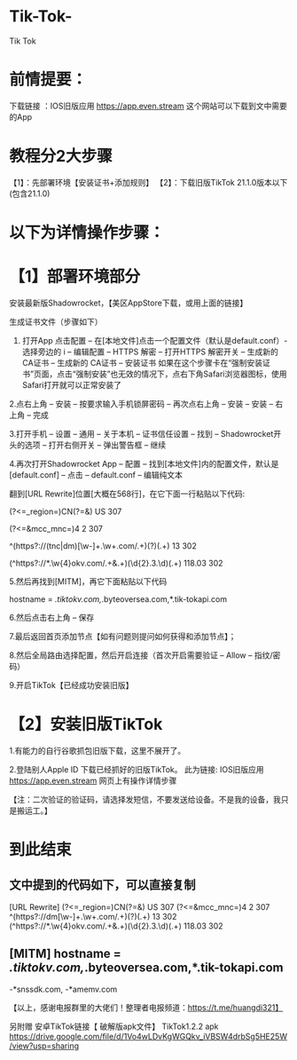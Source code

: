 # Tik-Tok-
Tik Tok
# 前情提要：
下载链接 ：IOS旧版应用 https://app.even.stream
这个网站可以下载到文中需要的App

# 教程分2大步骤
 【1】：先部署环境【安装证书+添加规则】
 【2】：下载旧版TikTok 21.1.0版本以下(包含21.1.0)

# 以下为详情操作步骤：

# 【1】部署环境部分

  安装最新版Shadowrocket，【美区AppStore下载，或用上面的链接】

  生成证书文件（步骤如下）
  
1. 打开App 点击配置 – 在[本地文件]点击一个配置文件（默认是default.conf）- 选择旁边的 i – 编辑配置 – HTTPS 解密 – 打开HTTPS 解密开关 – 生成新的 CA证书 – 生成新的 CA证书 –  安装证书 如果在这个步骤卡在“强制安装证书”页面，点击“强制安装”也无效的情况下，点右下角Safari浏览器图标，使用Safari打开就可以正常安装了

2.点右上角 – 安装 – 按要求输入手机锁屏密码 – 再次点右上角 – 安装 – 安装 – 右上角 – 完成

3.打开手机 – 设置 – 通用 – 关于本机 – 证书信任设置 – 找到 – Shadowrocket开头的选项 – 打开右侧开关 – 弹出警告框 – 继续

4.再次打开Shadowrocket App – 配置 – 找到[本地文件]内的配置文件，默认是[default.conf] – 点击 – default.conf – 编辑纯文本

翻到[URL Rewrite]位置[大概在568行]，在它下面一行粘贴以下代码:

(?<=_region=)CN(?=&) US 307

(?<=&mcc_mnc=)4 2 307

^(https?:\/\/(tnc|dm)[\w-]+\.\w+\.com\/.+)(\?)(.+) $1$3 302

(^https?:\/\/*\.\w{4}okv.com\/.+&.+)(\d{2}\.3\.\d)(.+) $118.0$3 302 
 

5.然后再找到[MITM]，再它下面粘贴以下代码

 hostname = *.tiktokv.com,*.byteoversea.com,*.tik-tokapi.com  

6.然后点击右上角 – 保存


7.最后返回首页添加节点【如有问题则提问如何获得和添加节点】；

8.然后全局路由选择配置，然后开启连接（首次开启需要验证 – Allow – 指纹/密码）

9.开启TikTok【已经成功安装旧版】


# 【2】安装旧版TikTok
1.有能力的自行谷歌抓包旧版下载，这里不展开了。

2.登陆别人Apple ID 下载已经抓好的旧版TikTok。
此为链接: IOS旧版应用 https://app.even.stream
网页上有操作详情步骤

【注：二次验证的验证码，请选择发短信，不要发送给设备。不是我的设备，我只是搬运工。】

# 到此结束

文中提到的代码如下，可以直接复制
----------------------------------------------------------------------------------------
[URL Rewrite]
(?<=_region=)CN(?=&) US 307
(?<=&mcc_mnc=)4 2 307
^(https?:\/\/dm[\w-]+\.\w+\.com\/.+)(\?)(.+) $1$3 302
(^https?:\/\/*\.\w{4}okv.com\/.+&.+)(\d{2}\.3\.\d)(.+) $118.0$3 302

[MITM]
hostname = *.tiktokv.com,*.byteoversea.com,*.tik-tokapi.com
----------------------------------------------------------------------------------------

-*snssdk.com, -*amemv.com

【以上，感谢电报群里的大佬们！整理者电报频道：https://t.me/huangdi321】

另附赠 安卓TikTok链接【 破解版apk文件】
TikTok1.2.2 apk https://drive.google.com/file/d/1Vo4wLDvKgWGQkv_iVBSW4drbSg5HE25W/view?usp=sharing
